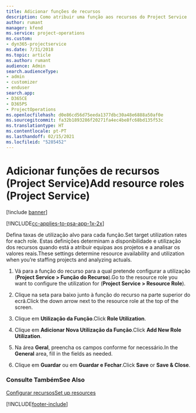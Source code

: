 ```yaml
---
title: Adicionar funções de recursos
description: Como atribuir uma função aos recursos do Project Service
author: rumant
manager: kfend
ms.service: project-operations
ms.custom:
- dyn365-projectservice
ms.date: 7/31/2018
ms.topic: article
ms.author: rumant
audience: Admin
search.audienceType:
- admin
- customizer
- enduser
search.app:
- D365CE
- D365PS
- ProjectOperations
ms.openlocfilehash: d0e86cd56d75eeda1377dbc30a48e6888a50af0e
ms.sourcegitcommit: fa32b1893286f20271fa4ec4be8fc68bd135f53c
ms.translationtype: HT
ms.contentlocale: pt-PT
ms.lasthandoff: 02/15/2021
ms.locfileid: "5285452"
---
```

# <a name="add-resource-roles-project-service"></a><span data-ttu-id="74276-103">Adicionar funções de recursos (Project Service)</span><span class="sxs-lookup"><span data-stu-id="74276-103">Add resource roles (Project Service)</span></span>

[!include [banner](../includes/psa-now-project-operations.md)]

[!INCLUDE[cc-applies-to-psa-app-1x-2x](../includes/cc-applies-to-psa-app-1x-2x.md)]

<span data-ttu-id="74276-104">Defina taxas de utilização alvo para cada função.</span><span class="sxs-lookup"><span data-stu-id="74276-104">Set target utilization rates for each role.</span></span> <span data-ttu-id="74276-105">Estas definições determinam a disponibilidade e utilização dos recursos quando está a atribuir equipas aos projetos e a analisar os valores reais.</span><span class="sxs-lookup"><span data-stu-id="74276-105">These settings determine resource availability and utilization when you’re staffing projects and analyzing actuals.</span></span>  
  
1.  <span data-ttu-id="74276-106">Vá para a função do recurso para a qual pretende configurar a utilização (**Project Service > Função do Recurso**).</span><span class="sxs-lookup"><span data-stu-id="74276-106">Go to the resource role you want to configure the utilization for (**Project Service > Resource Role**).</span></span>  
  
2.  <span data-ttu-id="74276-107">Clique na seta para baixo junto à função do recurso na parte superior do ecrã.</span><span class="sxs-lookup"><span data-stu-id="74276-107">Click the down arrow next to the resource role at the top of the screen.</span></span>  
  
3.  <span data-ttu-id="74276-108">Clique em **Utilização da Função**.</span><span class="sxs-lookup"><span data-stu-id="74276-108">Click **Role Utilization**.</span></span>  
  
4.  <span data-ttu-id="74276-109">Clique em **Adicionar Nova Utilização da Função**.</span><span class="sxs-lookup"><span data-stu-id="74276-109">Click **Add New Role Utilization**.</span></span>  
  
5.  <span data-ttu-id="74276-110">Na área **Geral**, preencha os campos conforme for necessário.</span><span class="sxs-lookup"><span data-stu-id="74276-110">In the **General** area, fill in the fields as needed.</span></span>  
  
6.  <span data-ttu-id="74276-111">Clique em **Guardar** ou em **Guardar e Fechar**.</span><span class="sxs-lookup"><span data-stu-id="74276-111">Click **Save** or **Save & Close**.</span></span>  
  
### <a name="see-also"></a><span data-ttu-id="74276-112">Consulte Também</span><span class="sxs-lookup"><span data-stu-id="74276-112">See Also</span></span>  
 [<span data-ttu-id="74276-113">Configurar recursos</span><span class="sxs-lookup"><span data-stu-id="74276-113">Set up resources</span></span>](../psa/set-up-resources.md)


[!INCLUDE[footer-include](../includes/footer-banner.md)]